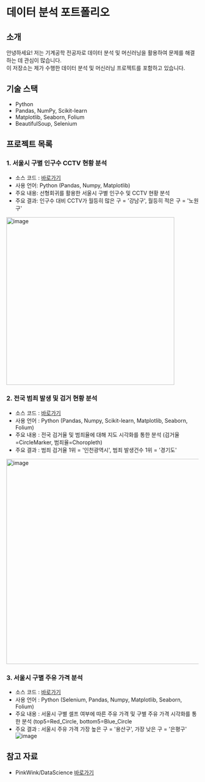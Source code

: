 # 데이터 분석 포트폴리오

## 소개
안녕하세요! 저는 기계공학 전공자로 데이터 분석 및 머신러닝을 활용하여 문제를 해결하는 데 관심이 많습니다.  
이 저장소는 제가 수행한 데이터 분석 및 머신러닝 프로젝트를 포함하고 있습니다.


## 기술 스택
- Python
- Pandas, NumPy, Scikit-learn
- Matplotlib, Seaborn, Folium
- BeautifulSoup, Selenium
  

## 프로젝트 목록
### 1. 서울시 구별 인구수 CCTV 현황 분석
- 소스 코드 : [바로가기](https://github.com/somyeng/data_science/blob/main/source_code/01.%20%EC%84%9C%EC%9A%B8%EC%8B%9C%20%EA%B5%AC%EB%B3%84%20CCTV%20%ED%98%84%ED%99%A9-checkpoint.ipynb)
- 사용 언어: Python (Pandas, Numpy, Matplotlib)
- 주요 내용: 선형회귀를 활용한 서울시 구별 인구수 및 CCTV 현황 분석
- 주요 결과: 인구수 대비 CCTV가 월등히 많은 구 = '강남구', 월등히 적은 구 = '노원구'
 <img width="440" alt="image" src="https://github.com/user-attachments/assets/41cabeb7-c2de-4a0a-8734-3617487ab226" />


### 2. 전국 범죄 발생 및 검거 현황 분석
- 소스 코드 : [바로가기](https://github.com/somyeng/Data-Science/blob/main/source_code/02.%20%EC%A7%80%EC%97%AD%EB%B3%84%20%EB%B2%94%EC%A3%84%20%ED%98%84%ED%99%A9%20%EB%B6%84%EC%84%9D.ipynb)
- 사용 언어 : Python (Pandas, Numpy, Scikit-learn, Matplotlib, Seaborn, Folium)
- 주요 내용 : 전국 검거율 및 범죄율에 대해 지도 시각화를 통한 분석 (검거율=CircleMarker, 범죄율=Choropleth)
- 주요 결과 : 범죄 검거율 1위 = '인천광역시', 범죄 발생건수 1위 = '경기도'
<img width="538" alt="image" src="https://github.com/user-attachments/assets/7cf41f34-25a8-49de-a778-dc931ee03974" />


### 3. 서울시 구별 주유 가격 분석
- 소스 코드 : [바로가기](https://github.com/somyeng/Data-Science/blob/main/source_code/03.%20%EC%84%9C%EC%9A%B8%EC%8B%9C%20%EA%B5%AC%EB%B3%84%20%EC%A3%BC%EC%9C%A0%20%EA%B0%80%EA%B2%A9%20%EB%B6%84%EC%84%9D.ipynb)
- 사용 언어 : Python (Selenium, Pandas, Numpy, Matplotlib, Seaborn, Folium)
- 주요 내용 : 서울시 구별 셀프 여부에 따른 주유 가격 및 구별 주유 가격 시각화를 통한 분석 (top5=Red_Circle, bottom5=Blue_Circle
- 주요 결과 : 서울시 주유 가격 가장 높은 구 = '용산구', 가장 낮은 구 = '은평구'
 ![image](https://github.com/user-attachments/assets/13188562-e772-4b49-aeda-eee78c1b8bca)



## 참고 자료
- PinkWink/DataScience [바로가기](https://github.com/PinkWink/DataScience)
